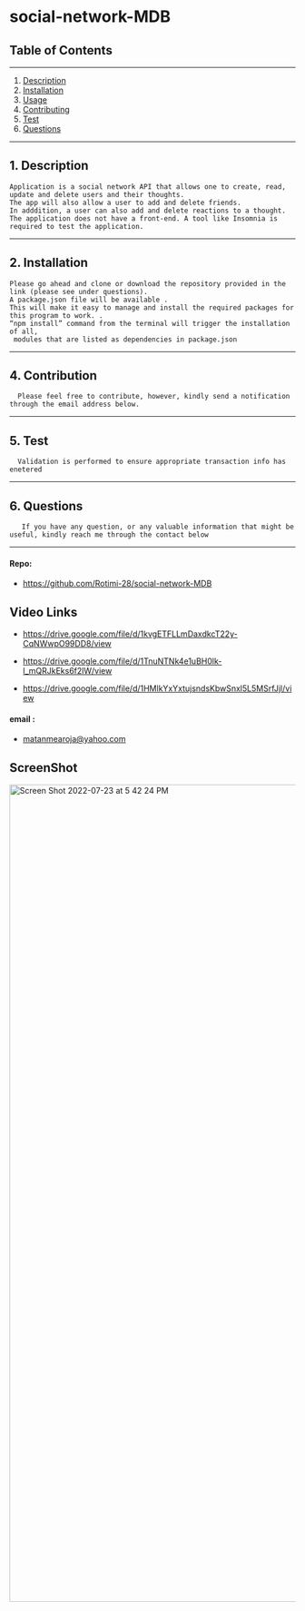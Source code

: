 # social-network-MDB

## Table of Contents
________________________________________________________________________________________________________________________________

1. [Description](#description)
2. [Installation](#installation)
3. [Usage](#usgae)
4. [Contributing](#contribution)
5. [Test](#test)
6. [Questions](#questions)
___________________________________________________________________________________________________________________________________

## 1. Description
    Application is a social network API that allows one to create, read, update and delete users and their thoughts. 
    The app will also allow a user to add and delete friends. 
    In adddition, a user can also add and delete reactions to a thought.
    The application does not have a front-end. A tool like Insomnia is required to test the application.
_________________________________________________________________________________________________________________________________________
## 2. Installation
    Please go ahead and clone or download the repository provided in the link (please see under questions). 
    A package.json file will be available . 
    This will make it easy to manage and install the required packages for this program to work. . 
    “npm install” command from the terminal will trigger the installation of all,
     modules that are listed as dependencies in package.json
______________________________________________________________________________________________________________________________________
## 4. Contribution
      Please feel free to contribute, however, kindly send a notification through the email address below.
_________________________________________________________________________________________________________________________________________
## 5. Test
      Validation is performed to ensure appropriate transaction info has enetered
___________________________________________________________________________________________________________________________________________
## 6. Questions 
       If you have any question, or any valuable information that might be useful, kindly reach me through the contact below
____________________________________________________________________________________________________________________________________________
#### Repo: 
* https://github.com/Rotimi-28/social-network-MDB

## Video Links
 * https://drive.google.com/file/d/1kvgETFLLmDaxdkcT22y-CqNWwpO99DD8/view

 * https://drive.google.com/file/d/1TnuNTNk4e1uBH0lk-l_mQRJkEks6f2lW/view

 * https://drive.google.com/file/d/1HMlkYxYxtujsndsKbwSnxl5L5MSrfJjl/view

#### email : 
* matanmearoja@yahoo.com

## ScreenShot
 ![]()<img width="1440" alt="Screen Shot 2022-07-23 at 5 42 24 PM" src="https://user-images.githubusercontent.com/96090900/180627519-dd07ccfa-e412-41b2-9060-8d77870eca37.png">


